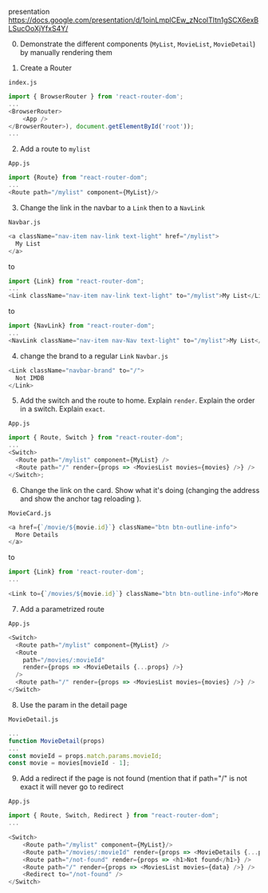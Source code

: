 presentation https://docs.google.com/presentation/d/1oinLmplCEw_zNcolTltn1gSCX6exBLSucOoXjYfxS4Y/

0. Demonstrate the different components (`MyList`, `MovieList`, `MovieDetail`) by manually rendering them

1. Create a Router

`index.js`

```javascript
import { BrowserRouter } from 'react-router-dom';
...
<BrowserRouter>
    <App />
</BrowserRouter>), document.getElementById('root'));
...
```

2. Add a route to `mylist`

`App.js`

```javascript
import {Route} from "react-router-dom";
...
<Route path="/mylist" component={MyList}/>
```

3. Change the link in the navbar to a `Link` then to a `NavLink`

`Navbar.js`

```javascript
<a className="nav-item nav-link text-light" href="/mylist">
  My List
</a>
```

to

```javascript
import {Link} from "react-router-dom";
...
<Link className="nav-item nav-link text-light" to="/mylist">My List</Link>
```

to

```javascript
import {NavLink} from "react-router-dom";
...
<NavLink className="nav-item nav-Nav text-light" to="/mylist">My List</NavLink>
```

4. change the brand to a regular `Link`
   `Navbar.js`

```javascript
<Link className="navbar-brand" to="/">
  Not IMDB
</Link>
```

5. Add the switch and the route to home. Explain `render`. Explain the order in a switch. Explain `exact`.

`App.js`

```javascript
import { Route, Switch } from "react-router-dom";
...
<Switch>
  <Route path="/mylist" component={MyList} />
  <Route path="/" render={props => <MoviesList movies={movies} />} />
</Switch>;
```

6. Change the link on the card. Show what it's doing (changing the address and show the anchor tag reloading ).

`MovieCard.js`

```javascript
<a href={`/movie/${movie.id}`} className="btn btn-outline-info">
  More Details
</a>
```

to

```javascript
import {Link} from 'react-router-dom';
...

<Link to={`/movies/${movie.id}`} className="btn btn-outline-info">More Details</Link>
```

7. Add a parametrized route

`App.js`

```javascript
<Switch>
  <Route path="/mylist" component={MyList} />
  <Route
    path="/movies/:movieId"
    render={props => <MovieDetails {...props} />}
  />
  <Route path="/" render={props => <MoviesList movies={movies} />} />
</Switch>
```

8. Use the param in the detail page

`MovieDetail.js`

```javascript
... 
function MovieDetail(props)
...
const movieId = props.match.params.movieId;
const movie = movies[movieId - 1];
```

9. Add a redirect if the page is not found (mention that if path="/" is not exact it will never go to redirect

`App.js`

```javascript
import { Route, Switch, Redirect } from "react-router-dom";
...

<Switch>
    <Route path="/mylist" component={MyList}/>
    <Route path="/movies/:movieId" render={props => <MovieDetails {...props}/>} />
    <Route path="/not-found" render={props => <h1>Not found</h1>} />
    <Route path="/" render={props => <MoviesList movies={data} />} />
    <Redirect to="/not-found" />
</Switch>
```
